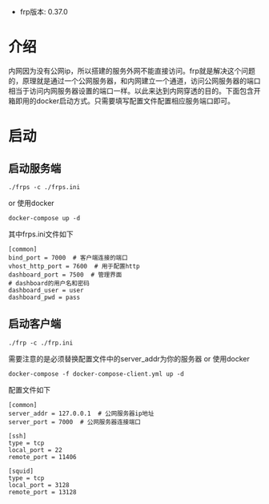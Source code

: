 + frp版本: 0.37.0
# 介绍
内网因为没有公网ip，所以搭建的服务外网不能直接访问。frp就是解决这个问题的，原理就是通过一个公网服务器，和内网建立一个通道，访问公网服务器的端口相当于访问内网服务器设置的端口一样。以此来达到内网穿透的目的。下面包含开箱即用的docker启动方式。只需要填写配置文件配置相应服务端口即可。
# 启动
## 启动服务端

```
./frps -c ./frps.ini
```
or 使用docker
```
docker-compose up -d
```
其中frps.ini文件如下
```
[common]
bind_port = 7000  # 客户端连接的端口
vhost_http_port = 7600  # 用于配置http
dashboard_port = 7500  # 管理界面
# dashboard的用户名和密码
dashboard_user = user
dashboard_pwd = pass
```

## 启动客户端

```
./frp -c ./frp.ini
```
需要注意的是必须替换配置文件中的server_addr为你的服务器
or 使用docker
```
docker-compose -f docker-compose-client.yml up -d
```
配置文件如下
```
[common]
server_addr = 127.0.0.1  # 公网服务器ip地址
server_port = 7000  # 公网服务器连接端口

[ssh]
type = tcp
local_port = 22
remote_port = 11406

[squid]
type = tcp
local_port = 3128
remote_port = 13128
```